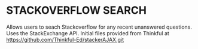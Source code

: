 STACKOVERFLOW SEARCH
====================

Allows users to seach Stackoverflow for any recent unanswered questions.
Uses the StackExchange API.
Initial files provided from Thinkful at https://github.com/Thinkful-Ed/stackerAJAX.git